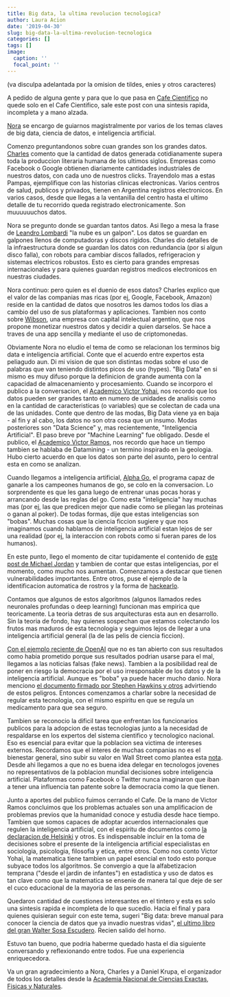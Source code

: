 ```yaml
---
title: Big data, la ultima revolucion tecnologica?
author: Laura Acion
date: '2019-04-30'
slug: big-data-la-ultima-revolucion-tecnologica
categories: []
tags: []
image:
  caption: ''
  focal_point: ''
---
```


(va disculpa adelantada por la omision de tildes, enies y otros caracteres)

A pedido de alguna gente y para que lo que pasa en [Cafe Cientifico](https://www.ancefn.org.ar/contenido.asp?id=2547) no quede solo en el Cafe Cientifico, sale este post con una sintesis rapida, incompleta y a mano alzada.

[Nora](https://twitter.com/norabar) se encargo de guiarnos magistralmente por varios de los temas claves de big data, ciencia de datos, e inteligencia artificial.

Comenzo preguntandonos sobre cuan grandes son los grandes datos. [Charles](https://twitter.com/ch4rleston) comento que la cantidad de datos generada cotidianamente supera toda la produccion literaria humana de los ultimos siglos. Empresas como Facebook o Google obtienen diariamente cantidades industriales de nuestros datos, con cada uno de nuestros clicks. Trayendolo mas a estas Pampas, ejemplifique con las historias clinicas electronicas. Varios centros de salud, publicos y privados, tienen en Argentina registros electronicos. En varios casos, desde que llegas a la ventanilla del centro hasta el ultimo detalle de tu recorrido queda registrado electronicamente. Son muuuuuuchos datos.

Nora se pregunto donde se guardan tantos datos. Asi llego a mesa la frase de [Leandro Lombardi](https://twitter.com/LeanLomba) "la nube es un galpon". Los datos se guardan en galpones llenos de computadoras y discos rigidos. Charles dio detalles de la infraestructura donde se guardan los datos con redundancia (por si algun disco falla), con robots para cambiar discos fallados, refrigeracion y sistemas electricos robustos. Esto es cierto para grandes empresas internacionales y para quienes guardan registros medicos electronicos en nuestras ciudades.

Nora continuo: pero quien es el duenio de esos datos? Charles explico que el valor de las companias mas ricas (por ej, Google, Facebook, Amazon) reside en la cantidad de datos que nosotros les damos todos los dias a cambio del uso de sus plataformas y aplicaciones. Tambien nos conto sobre [Wibson](https://twitter.com/WibsonOrg), una empresa con capital intelectual argentino, que nos propone monetizar nuestros datos y decidir a quien darselos. Se hace a traves de una app sencilla y mediante el uso de criptomonedas.

Obviamente Nora no eludio el tema de como se relacionan los terminos big data e inteligencia artificial. Conte que el acuerdo entre expertos esta peliagudo aun. Di mi vision de que son distintas modas sobre el uso de palabras que van teniendo distintos picos de uso (hypes). "Big Data" en si mismo es muy difuso porque la definicion de grande aumenta con la capacidad de almacenamiento y procesamiento. Cuando se incorporo el publico a la conversacion, el [Academico Victor Yohai](https://www.ancefn.org.ar/contenido.asp?id=2011), nos recordo que los datos pueden ser grandes tanto en numero de unidades de analisis como en la cantidad de caracteristicas (o variables) que se colectan de cada una de las unidades. Conte que dentro de las modas, Big Data viene ya en baja - al fin y al cabo, los datos no son otra cosa que un insumo. Modas posteriores son "Data Science" y, mas recientemente, "Inteligencia Artificial". El paso breve por "Machine Learning" fue obligado. Desde el publico, el [Academico Victor Ramos](https://www.ancefn.org.ar/contenido.asp?id=2002), nos recordo que hace un tiempo tambien se hablaba de Datamining - un termino inspirado en la geologia. Hubo cierto acuerdo en que los datos son parte del asunto, pero lo central esta en como se analizan.

Cuando llegamos a inteligencia artificial, [Alpha Go](https://es.wikipedia.org/wiki/AlphaGo), el programa capaz de ganarle a los campeones humanos de go, se colo en la conversacion. Lo sorprendente es que les gana luego de entrenar unas pocas horas y arrancando desde las reglas del go. Como esta "inteligencia" hay muchas mas (por ej, las que predicen mejor que nadie como se pliegan las proteinas o ganan al poker). De todas formas, dije que estas inteligencias son "bobas". Muchas cosas que la ciencia ficcion sugiere y que nos imaginamos cuando hablamos de inteligencia artificial estan lejos de ser una realidad (por ej, la interaccion con robots como si fueran pares de los humanos). 

En este punto, llego el momento de citar tupidamente el contenido de [este post de Michael Jordan](https://medium.com/@mijordan3/artificial-intelligence-the-revolution-hasnt-happened-yet-5e1d5812e1e7) y tambien de contar que estas inteligencias, por el momento, como mucho nos aumentan. Comenzamos a destacar que tienen vulnerabilidades importantes. Entre otros, puse el ejemplo de la identificacion automatica de rostros y la forma de [hackearlo](https://twitter.com/nwolovick/status/1120326118442246149).

Contamos que algunos de estos algoritmos (algunos llamados redes neuronales profundas o deep learning) funcionan mas empirica que teoricamente. La teoria detras de sus arquitecturas esta aun en desarrollo. Sin la teoria de fondo, hay quienes sospechan que estamos colectando los frutos mas maduros de esta tecnologia y seguimos lejos de llegar a una inteligencia artificial general (la de las pelis de ciencia ficcion).

[Con el ejemplo reciente de OpenAI](https://openai.com/blog/better-language-models/) que no es tan abierto con sus resultados como habia prometido porque sus resultados podrian usarse para el mal, llegamos a las noticias falsas (fake news). Tambien a la posibilidad real de poner en riesgo la democracia por el uso irresponsable de los datos y de la inteligencia artificial. Aunque es "boba" ya puede hacer mucho danio. Nora menciono [el documento firmado por Stephen Hawkins y otros](https://en.wikipedia.org/wiki/Open_Letter_on_Artificial_Intelligence) advirtiendo de estos peligros. Entonces comenzamos a charlar sobre la necesidad de regular esta tecnologia, con el mismo espiritu en que se regula un medicamento para que sea seguro. 

Tambien se reconocio la dificil tarea que enfrentan los funcionarios publicos para la adopcion de estas tecnologias junto a la necesidad de respaldarse en los expertos del sistema cientifico y tecnologico nacional. Eso es esencial para evitar que la poblacion sea victima de intereses externos. Recordamos que el interes de muchas companias no es el bienestar general, sino subir su valor en Wall Street como plantea esta [nota](https://www.newyorker.com/news/letter-from-silicon-valley/jack-dorseys-ted-interview-and-the-end-of-an-era). Desde ahi llegamos a que no es buena idea delegar en tecnologos jovenes no representativos de la poblacion mundial decisiones sobre inteligencia artificial. Plataformas como Facebook o Twitter nunca imaginaron que iban a tener una influencia tan patente sobre la democracia como la que tienen. 

Junto a aportes del publico fuimos cerrando el Cafe. De la mano de Victor Ramos concluimos que los problemas actuales son una amplificacion de problemas previos que la humanidad conoce y estudia desde hace tiempo. Tambien que somos capaces de adoptar acuerdos internacionales que regulen la inteligencia artificial, con el espiritu de documentos como [la declaracion de Helsinki](https://www.wma.net/es/policies-post/declaracion-de-helsinki-de-la-amm-principios-eticos-para-las-investigaciones-medicas-en-seres-humanos/) y otros. Es indispensable incluir en la toma de decisiones sobre el presente de la inteligencia artificial especialistas en sociologia, psicologia, filosofia y etica, entre otros. Como nos conto Victor Yohai, la matematica tiene tambien un papel esencial en todo esto porque subyace todos los algoritmos. Se convergio a que la alfabetizacion temprana ("desde el jardin de infantes") en estadistica y uso de datos es tan clave como que la matematica se ensenie de manera tal que deje de ser el cuco educacional de la mayoria de las personas.

Quedaron cantidad de cuestiones interesantes en el tintero y esta es solo una sintesis rapida e incompleta de lo que sucedio. Hacia el final y para quienes quisieran seguir con este tema, sugeri "Big data: breve manual para conocer la ciencia de datos que ya invadio nuestras vidas", [el ultimo libro del gran Walter Sosa Escudero](https://twitter.com/wsosaescudero/status/1121523898619658240). Recien salido del horno.

Estuvo tan bueno, que podria haberme quedado hasta el dia siguiente conversando y reflexionando entre todos. Fue una experiencia enriquecedora. 

Va un gran agradecimiento a Nora, Charles y a Daniel Krupa, el organizador de todos los detalles desde la [Academia Nacional de Ciencias Exactas, Fisicas y Naturales](https://www.ancefn.org.ar/).